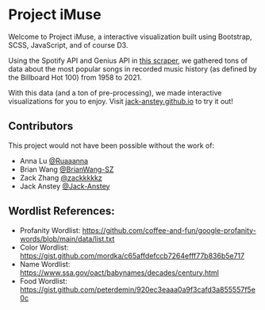 # Project iMuse

Welcome to Project iMuse, a interactive visualization built using Bootstrap, SCSS, JavaScript, and of course D3.

Using the Spotify API and Genius API in [this scraper](https://github.com/Jack-Anstey/Spotify-Scraper), we gathered tons of data about the most popular songs in recorded music history (as defined by the Billboard Hot 100) from 1958 to 2021.

With this data (and a ton of pre-processing), we made interactive visualizations for you to enjoy. Visit [jack-anstey.github.io](https://jack-anstey.github.io/) to try it out!

## Contributors

This project would not have been possible without the work of:
- Anna Lu [@Ruaaanna](https://github.com/Ruaaanna)
- Brian Wang [@BrianWang-SZ](https://github.com/BrianWang-SZ)
- Zack Zhang [@zackkkkkz](https://github.com/zackkkkkz)
- Jack Anstey [@Jack-Anstey](https://github.com/Jack-Anstey)

## Wordlist References:
- Profanity Wordlist: https://github.com/coffee-and-fun/google-profanity-words/blob/main/data/list.txt
- Color Wordlist: https://gist.github.com/mordka/c65affdefccb7264efff77b836b5e717
- Name Wordlist: https://www.ssa.gov/oact/babynames/decades/century.html
- Food Wordlist: https://gist.github.com/peterdemin/920ec3eaaa0a9f3cafd3a855557f5e0c
